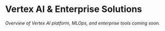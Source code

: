 # Vertex AI & Enterprise Solutions

_Overview of Vertex AI platform, MLOps, and enterprise tools coming soon._ 